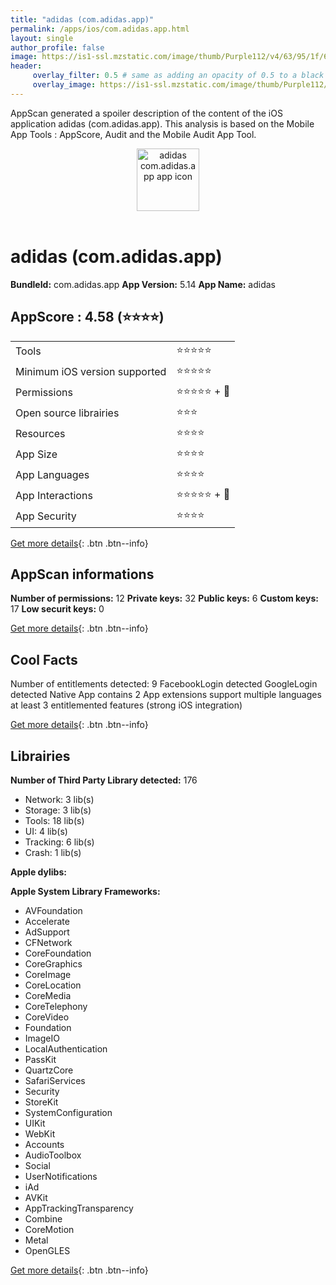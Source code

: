 ```yaml
---
title: "adidas (com.adidas.app)"
permalink: /apps/ios/com.adidas.app.html
layout: single
author_profile: false
image: https://is1-ssl.mzstatic.com/image/thumb/Purple112/v4/63/95/1f/63951f0e-fb95-9881-3a91-205ab778c25d/AppIcon-1x_U007emarketing-0-7-0-85-220.png/512x512bb.jpg
header: 
     overlay_filter: 0.5 # same as adding an opacity of 0.5 to a black background
     overlay_image: https://is1-ssl.mzstatic.com/image/thumb/Purple112/v4/63/95/1f/63951f0e-fb95-9881-3a91-205ab778c25d/AppIcon-1x_U007emarketing-0-7-0-85-220.png/512x512bb.jpg
---
```

AppScan generated a spoiler description of the content of the iOS application adidas (com.adidas.app). This analysis is based on the Mobile App Tools : AppScore, Audit and the Mobile Audit App Tool.

  
  
<div style="text-align: center;"><img src="https://is1-ssl.mzstatic.com/image/thumb/Purple112/v4/63/95/1f/63951f0e-fb95-9881-3a91-205ab778c25d/AppIcon-1x_U007emarketing-0-7-0-85-220.png/512x512bb.jpg" width="100" height="100" alt="adidas com.adidas.app app icon"></div></br>
  
# adidas (com.adidas.app)

**BundleId:** com.adidas.app
**App Version:** 5.14
**App Name:** adidas


## AppScore : 4.58 (⭐️⭐️⭐️⭐️) 

<table>
<tr><td> Tools </td><td> ⭐️⭐️⭐️⭐️⭐️ </td></tr>
<tr><td> Minimum iOS version supported </td><td> ⭐️⭐️⭐️⭐️⭐️ </td></tr>
<tr><td> Permissions </td><td> ⭐️⭐️⭐️⭐️⭐️ + 🌟 </td></tr>
<tr><td> Open source librairies </td><td> ⭐️⭐️⭐️ </td></tr>
<tr><td> Resources </td><td> ⭐️⭐️⭐️⭐️ </td></tr>
<tr><td> App Size </td><td> ⭐️⭐️⭐️⭐️ </td></tr>
<tr><td> App Languages </td><td> ⭐️⭐️⭐️⭐️ </td></tr>
<tr><td> App Interactions </td><td> ⭐️⭐️⭐️⭐️⭐️ + 🌟 </td></tr>
<tr><td> App Security </td><td> ⭐️⭐️⭐️⭐️ </td></tr>
</table>

[Get more details](/pricing.html){: .btn .btn--info}  
  
## AppScan informations 

**Number of permissions:** 12
**Private keys:** 32
**Public keys:** 6
**Custom keys:** 17
**Low securit keys:** 0
  
[Get more details](/pricing.html){: .btn .btn--info}

## Cool Facts

Number of entitlements detected: 9
FacebookLogin detected
GoogleLogin detected
Native App
contains 2 App extensions
support multiple languages
at least 3 entitlemented features (strong iOS integration)
  
[Get more details](/pricing.html){: .btn .btn--info}

## Librairies 
**Number of Third Party Library detected:** 176
- Network: 3 lib(s)
- Storage: 3 lib(s)
- Tools: 18 lib(s)
- UI: 4 lib(s)
- Tracking: 6 lib(s)
- Crash: 1 lib(s)

**Apple dylibs:**


**Apple System Library Frameworks:**
- AVFoundation
- Accelerate
- AdSupport
- CFNetwork
- CoreFoundation
- CoreGraphics
- CoreImage
- CoreLocation
- CoreMedia
- CoreTelephony
- CoreVideo
- Foundation
- ImageIO
- LocalAuthentication
- PassKit
- QuartzCore
- SafariServices
- Security
- StoreKit
- SystemConfiguration
- UIKit
- WebKit
- Accounts
- AudioToolbox
- Social
- UserNotifications
- iAd
- AVKit
- AppTrackingTransparency
- Combine
- CoreMotion
- Metal
- OpenGLES


  
[Get more details](/pricing.html){: .btn .btn--info}

